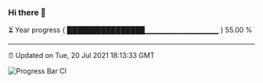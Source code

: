 ### Hi there 👋

⏳ Year progress { ████████████████▁▁▁▁▁▁▁▁▁▁▁▁▁▁ } 55.00 %

---

⏰ Updated on Tue, 20 Jul 2021 18:13:33 GMT

![Progress Bar CI](https://github.com/liununu/liununu/workflows/Progress%20Bar%20CI/badge.svg)
